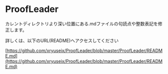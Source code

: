 # ProofLeader
カレントディレクトリより深い位置にある.mdファイルの句読点や整数表記を修正します。

詳しくは、以下のURL(README)へアクセスしてください

[https://github.com/xryuseix/ProofLeader/blob/master/ProofLeader/README.md](https://github.com/xryuseix/ProofLeader/blob/master/ProofLeader/README.md)